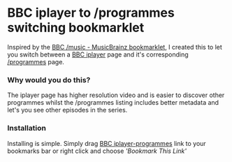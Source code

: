 BBC iplayer to /programmes switching bookmarklet
=================================================

Inspired by the [BBC /music - MusicBrainz bookmarklet](http://metade.org/blog/2008/07/30/bbc-musicmusicbrainz-bookmarklet/), I created this to let you switch between a [BBC iplayer](http://www.bbc.co.uk/iplayer/) page and it's corresponding [/programmes](http://www.bbc.co.uk/programmes/) page. 

### Why would you do this? 

The iplayer page has higher resolution video and is easier to discover other programmes whilst the /programmes listing includes better metadata and let's you see other episodes in the series.

### Installation

Installing is simple. Simply drag [BBC iplayer-programmes][1] link to your bookmarks bar or right click and choose *'Bookmark This Link'*

[1]: javascript:var%20m=/http:\/\/(www.bbc.co.uk\/)?(iplayer\/episode|programmes)\/([0-9a-z]{8})/.exec(location.href);if(m[2]=='iplayer/episode'){location.href='http://www.bbc.co.uk/programmes/'+m[3];}if(m[2]=='programmes'){location.href='http://www.bbc.co.uk/iplayer/episode/'+m[3];} "BBC iplayer-programmes switcher"
